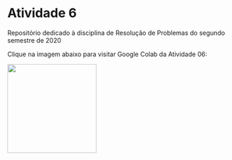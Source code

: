 # Atividade 6
Repositório dedicado à disciplina de Resolução de Problemas do segundo semestre de 2020 <br/>

Clique na imagem abaixo para visitar Google Colab da Atividade 06: 

[<img src="https://miro.medium.com/max/512/1*dWlg8C46t_ZJ9P8rc-RyWg.png" width="200"/>](https://colab.research.google.com/drive/1JcSoxLhUVk5OiZNCHSowFGzo1W8NkKGs?usp=sharing)